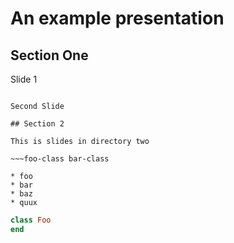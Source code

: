 # An example presentation

## Section One

Slide 1

~~~

Second Slide

## Section 2

This is slides in directory two

~~~foo-class bar-class

* foo
* bar
* baz
* quux

~~~

```ruby
class Foo
end
```
